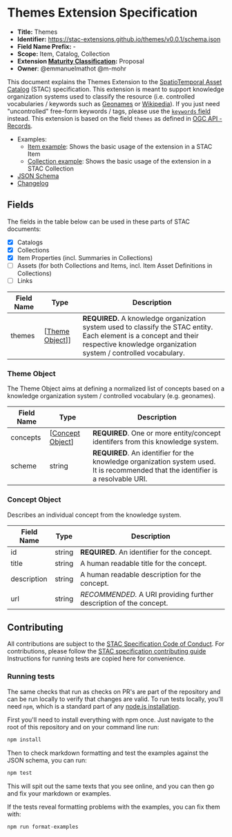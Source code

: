 # Themes Extension Specification

- **Title:** Themes
- **Identifier:** <https://stac-extensions.github.io/themes/v0.0.1/schema.json>
- **Field Name Prefix:** -
- **Scope:** Item, Catalog, Collection
- **Extension [Maturity Classification](https://github.com/radiantearth/stac-spec/tree/master/extensions/README.md#extension-maturity):** Proposal
- **Owner**: @emmanuelmathot @m-mohr

This document explains the Themes Extension to the [SpatioTemporal Asset Catalog](https://github.com/radiantearth/stac-spec) (STAC) specification.
This extension is meant to support knowledge organization systems used to classify the resource
(i.e. controlled vocabularies / keywords such as [Geonames](https://www.geonames.org) or [Wikipedia](https://en.wikipedia.org)).
If you just need "uncontrolled" free-form keywords / tags, please use the
[`keywords` field](https://github.com/radiantearth/stac-spec/blob/main/item-spec/common-metadata.md#basics) instead.
This extension is based on the field `themes` as defined in [OGC API - Records](https://github.com/opengeospatial/ogcapi-records).

- Examples:
  - [Item example](examples/item.json): Shows the basic usage of the extension in a STAC Item
  - [Collection example](examples/collection.json): Shows the basic usage of the extension in a STAC Collection
- [JSON Schema](json-schema/schema.json)
- [Changelog](./CHANGELOG.md)

## Fields

The fields in the table below can be used in these parts of STAC documents:
- [x] Catalogs
- [x] Collections
- [x] Item Properties (incl. Summaries in Collections)
- [ ] Assets (for both Collections and Items, incl. Item Asset Definitions in Collections)
- [ ] Links

| Field Name | Type                             | Description |
| ---------- | -------------------------------- | ----------- |
| themes     | \[[Theme Object](#theme-object)]] | **REQUIRED.** A knowledge organization system used to classify the STAC entity. Each element is a concept and their respective knowledge organization system / controlled vocabulary. |
  
### Theme Object

The Theme Object aims at defining a normalized list of concepts based on a knowledge organization system / controlled vocabulary (e.g. geonames).

| Field Name | Type                                  | Description |
| ---------- | ------------------------------------- | ----------- |
| concepts   | \[[Concept Object](#concept-object)] | **REQUIRED**. One or more entity/concept identifers from this knowledge system. |
| scheme     | string                                | **REQUIRED**. An identifier for the knowledge organization system used. It is recommended that the identifier is a resolvable URI. |

### Concept Object

Describes an individual concept from the knowledge system.

| Field Name  | Type   | Description |
| ----------- | ------ | ----------- |
| id          | string | **REQUIRED**. An identifier for the concept. |
| title       | string | A human readable title for the concept. |
| description | string | A human readable description for the concept. |
| url         | string | *RECOMMENDED.* A URI providing further description of the concept. |

## Contributing

All contributions are subject to the
[STAC Specification Code of Conduct](https://github.com/radiantearth/stac-spec/blob/master/CODE_OF_CONDUCT.md).
For contributions, please follow the
[STAC specification contributing guide](https://github.com/radiantearth/stac-spec/blob/master/CONTRIBUTING.md) Instructions
for running tests are copied here for convenience.

### Running tests

The same checks that run as checks on PR's are part of the repository and can be run locally to verify that changes are valid. 
To run tests locally, you'll need `npm`, which is a standard part of any [node.js installation](https://nodejs.org/en/download/).

First you'll need to install everything with npm once. Just navigate to the root of this repository and on 
your command line run:
```bash
npm install
```

Then to check markdown formatting and test the examples against the JSON schema, you can run:
```bash
npm test
```

This will spit out the same texts that you see online, and you can then go and fix your markdown or examples.

If the tests reveal formatting problems with the examples, you can fix them with:
```bash
npm run format-examples
```
